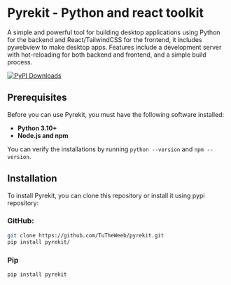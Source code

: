# Pyrekit - Python and react toolkit

A simple and powerful tool for building desktop applications using Python for the backend and React/TailwindCSS for the frontend, it includes pywebview to make desktop apps. Features include a development server with hot-reloading for both backend and frontend, and a simple build process.

[![PyPI Downloads](https://static.pepy.tech/personalized-badge/pyrekit?period=total&units=INTERNATIONAL_SYSTEM&left_color=BLACK&right_color=BRIGHTGREEN&left_text=Total+downloads)](https://pepy.tech/projects/pyrekit)

## Prerequisites

Before you can use Pyrekit, you must have the following software installed:

- **Python 3.10+**
- **Node.js and npm**

You can verify the installations by running `python --version` and `npm --version`.

## Installation

To install Pyrekit, you can clone this repository or install it using pypi repository:

### GitHub:
```bash
git clone https://github.com/TuTheWeeb/pyrekit.git
pip install pyrekit/
```

### Pip
```bash
pip install pyrekit
```
